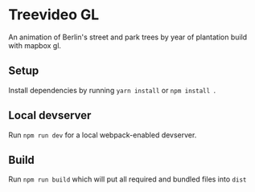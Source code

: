 # Treevideo GL

An animation of Berlin's street and park trees by year of plantation build with mapbox gl.


## Setup

Install dependencies by running `yarn install` or `npm install `.


## Local devserver

Run `npm run dev` for a local webpack-enabled devserver.


## Build

Run `npm run build` which will put all required and bundled files into `dist`

